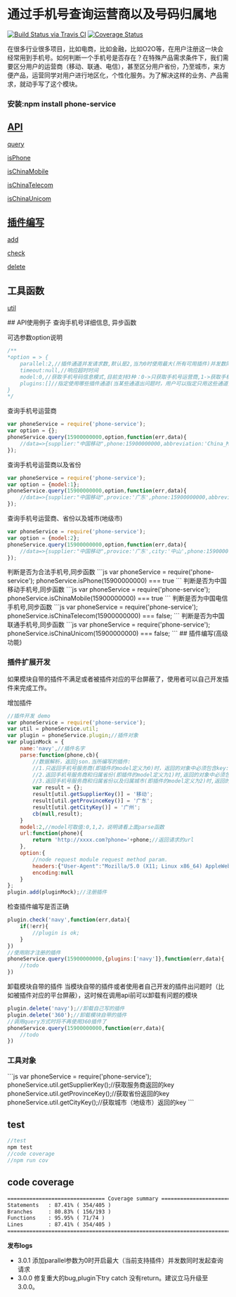 # 通过手机号查询运营商以及号码归属地

[![Build Status via Travis CI](https://travis-ci.org/navyxie/phone-service.svg?branch=master)](https://travis-ci.org/navyxie/phone-service) [![Coverage Status](https://coveralls.io/repos/github/navyxie/Vue-order/badge.svg?branch=master)](https://coveralls.io/github/navyxie/phone-service?branch=master)

在很多行业很多项目，比如电商，比如金融，比如O2O等，在用户注册这一块会经常用到手机号。如何判断一个手机号是否存在？在特殊产品需求条件下，我们需要区分用户的运营商（移动、联通、电信），甚至区分用户省份，乃至城市，来方便产品，运营同学对用户进行地区化，个性化服务。为了解决这样的业务、产品需求，就动手写了这个模块。

### 安装:npm install phone-service

## [API](#API)

[query](#query)


[isPhone](#isPhone)


[isChinaMobile](#isChinaMobile)


[isChinaTelecom](#isChinaTelecom)


[isChinaUnicom](#isChinaUnicom)


## [插件编写](#plugin)

[add](#add)

[check](#check)

[delete](#delete)


## 工具函数

[util](#util)


<a name="API" />
## API使用例子

<a name="query" />
查询手机号详细信息, 异步函数

可选参数option说明

```js
/**
*option = > {
	parallel:2,//插件通道并发请求数,默认是2,当为0时使用最大(所有可用插件)并发数同时发起查询请求。
	timeout:null,//响应超时时间
	model:0,//获取手机号码信息模式,目前支持3种：0->只获取手机号运营商,1->获取手机号运营商以及省份,2->获取手机号运营商、省份以及城市(地级市)
	plugins:[]//指定使用哪些插件通道(当某些通道出问题时，用户可以指定只用这些通道)
}
*/
```

查询手机号运营商

```js
var phoneService = require('phone-service');
var option = {};
phoneService.query(15900000000,option,function(err,data){
	//data=>{supplier:"中国移动",phone:15900000000,abbreviation:'China_Mobile'}
});
```

查询手机号运营商以及省份

```js
var phoneService = require('phone-service');
var option = {model:1};
phoneService.query(15900000000,option,function(err,data){
	//data=>{supplier:"中国移动",provice:'广东',phone:15900000000,abbreviation:'China_Mobile'}
});
```
查询手机号运营商、省份以及城市(地级市)

```js
var phoneService = require('phone-service');
var option = {model:2};
phoneService.query(15900000000,option,function(err,data){
	//data=>{supplier:"中国移动",provice:'广东',city:'中山',phone:15900000000,abbreviation:'China_Mobile'}
});
```

<a name="isPhone" />
判断是否为合法手机号,同步函数
```js
var phoneService = require('phone-service');
phoneService.isPhone(15900000000) === true
```

<a name="isChinaMobile" />
判断是否为中国移动手机号,同步函数
```js
var phoneService = require('phone-service');
phoneService.isChinaMobile(15900000000) === true
```

<a name="isChinaTelecom" />
判断是否为中国电信手机号,同步函数
```js
var phoneService = require('phone-service');
phoneService.isChinaTelecom(15900000000) === false;
```

<a name="isChinaUnicom" />
判断是否为中国联通手机号,同步函数
```js
var phoneService = require('phone-service');
phoneService.isChinaUnicom(15900000000) === false;
```

<a name="plugin" />
## 插件编写(高级功能)

### 插件扩展开发

如果模块自带的插件不满足或者被插件对应的平台屏蔽了，使用者可以自己开发插件来完成工作。

<a name="add" />
增加插件

```js
//插件开发 demo
var phoneService = require('phone-service');
var util = phoneService.util;
var plugin = phoneService.plugin;//插件对象
var pluginMock = {
	name:'navy',//插件名字
	parse:function(phone,cb){
		//数据解析，返回json.当所编写的插件:
		//1.只返回手机号服务商(即插件的model定义为0)时，返回的对象中必须包含key:util.getSupplierKey()
		//2.返回手机号服务商和归属省份(即插件的model定义为1)时,返回的对象中必须包含key:util.getSupplierKey(),util.getProvinceKey()
		//3.返回手机号服务商和归属省份以及归属城市(即插件的model定义为2)时,返回的对象中必须包含key:util.getSupplierKey(),util.getProvinceKey(),util.getCityKey()
		var result = {};
		result[util.getSupplierKey()] = '移动';
		result[util.getProvinceKey()] = '广东';
		result[util.getCityKey()] = '广州';
		cb(null,result);
	}
	model:2,//model可取值:0,1,2，说明请看上面parse函数
	url:function(phone){
		return 'http://xxxx.com?phone='+phone;//返回请求的url
	},
	option:{
		//node request module request method param.
		headers:{"User-Agent":"Mozilla/5.0 (X11; Linux x86_64) AppleWebKit/537.36 (KHTML, like Gecko) Ubuntu Chromium/41.0.2272.76 Chrome/41.0.2272.76 Safari/537.36"},
		encoding:null
	}
};
plugin.add(pluginMock);//注册插件
```

<a name="check" />
检查插件编写是否正确

```js
plugin.check('navy',function(err,data){
	if(!err){
		//plugin is ok;
	}
})
//使用刚才注册的插件
phoneService.query(15900000000,{plugins:['navy']},function(err,data){
	//todo
})
```

<a name="delete" />
卸载模块自带的插件
当模块自带的插件或者使用者自己开发的插件出问题时（比如被插件对应的平台屏蔽），这时候在调用api前可以卸载有问题的模块

```js
plugin.delete('navy');//卸载自己写的插件
plugin.delete('360');//卸载模块自带的插件
//调用query方式时将不再使用360插件了
phoneService.query(15900000000,function(err,data){
	//todo
})
```

### 工具对象

<a name="util" />
```js
var phoneService = require('phone-service');
phoneService.util.getSupplierKey();//获取服务商返回的key
phoneService.util.getProvinceKey();//获取省份返回的key
phoneService.util.getCityKey();//获取城市（地级市）返回的key
```

## test
```js
//test
npm test
//code coverage
//npm run cov
```

## code coverage

```html
=============================== Coverage summary ===============================
Statements   : 87.41% ( 354/405 )
Branches     : 80.83% ( 156/193 )
Functions    : 95.95% ( 71/74 )
Lines        : 87.41% ( 354/405 )
================================================================================
```

**发布logs**
- 3.0.1 添加parallel参数为0时开启最大（当前支持插件）并发数同时发起查询请求
- 3.0.0 修复重大的bug,plugin下try catch 没有return。建议立马升级至3.0.0。

